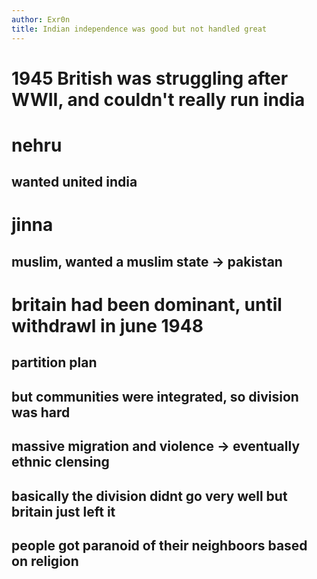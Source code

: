 ```yaml
---
author: Exr0n
title: Indian independence was good but not handled great
---
```


# 1945 British was struggling after WWII, and couldn\'t really run india

# nehru

## wanted united india

# jinna

## muslim, wanted a muslim state -\> pakistan

# britain had been dominant, until withdrawl in june 1948

## partition plan

## but communities were integrated, so division was hard

## massive migration and violence -\> eventually ethnic clensing

## basically the division didnt go very well but britain just left it

## people got paranoid of their neighboors based on religion
